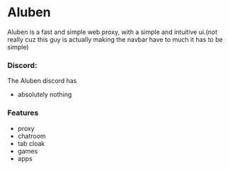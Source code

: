 # Aluben

Aluben is a fast and simple web proxy, with a simple and intuitive ui.(not really cuz this guy is actually making the navbar have to much it has to be simple)

### Discord:

The Aluben discord has

-   absolutely nothing

### Features

-   proxy
-   chatroom
-   tab cloak
-   games
-   apps

